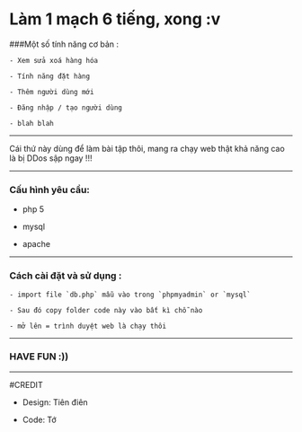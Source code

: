 # Làm 1 mạch 6 tiếng, xong :v

###Một số tính năng cơ bản : 
    
    - Xem sửa xoá hàng hóa 
     
    - Tính năng đặt hàng 
    
    - Thêm người dùng mới 
    
    - Đăng nhập / tạo người dùng 
    
    - blah blah 
    
    
---

Cái thứ này dùng để làm bài tập thôi, mang ra chạy web thật khả năng cao là bị DDos  sập ngay !!! 


---

### Cấu hình yêu cầu:

- php 5

- mysql

- apache 

---

### Cách cài đặt và sử dụng :

    - import file `db.php` mẫu vào trong `phpmyadmin` or `mysql`
    
    - Sau đó copy folder code này vào bất kì chỗ nào
    
    - mở lên = trình duyệt web là chạy thôi
    


---

### HAVE FUN :)) 



---



#CREDIT

- Design: Tiên điên


- Code: Tớ
